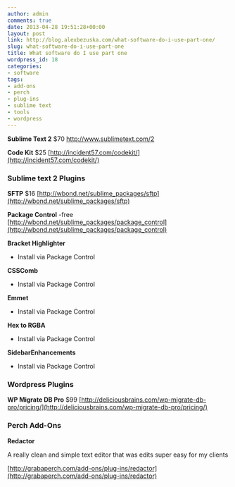 ```yaml
---
author: admin
comments: true
date: 2013-04-28 19:51:28+00:00
layout: post
link: http://blog.alexbezuska.com/what-software-do-i-use-part-one/
slug: what-software-do-i-use-part-one
title: What software do I use part one
wordpress_id: 18
categories:
- software
tags:
- add-ons
- perch
- plug-ins
- sublime text
- tools
- wordpress
---
```


**Sublime Text 2** $70
http://www.sublimetext.com/2

**Code Kit** $25
[http://incident57.com/codekit/](http://incident57.com/codekit/)


### Sublime text 2 Plugins


**SFTP** $16
[http://wbond.net/sublime_packages/sftp](http://wbond.net/sublime_packages/sftp)

**Package Control** -free
[http://wbond.net/sublime_packages/package_control](http://wbond.net/sublime_packages/package_control)

**Bracket Highlighter**
- Install via Package Control

**CSSComb**
- Install via Package Control

**Emmet**
- Install via Package Control

**Hex to RGBA**
- Install via Package Control

**SidebarEnhancements**
- Install via Package Control


### 




### Wordpress Plugins


**WP Migrate DB Pro** $99
[http://deliciousbrains.com/wp-migrate-db-pro/pricing/](http://deliciousbrains.com/wp-migrate-db-pro/pricing/)


### 




### Perch Add-Ons


**Redactor**

A really clean and simple text editor that was edits super easy for my clients

[http://grabaperch.com/add-ons/plug-ins/redactor](http://grabaperch.com/add-ons/plug-ins/redactor)
